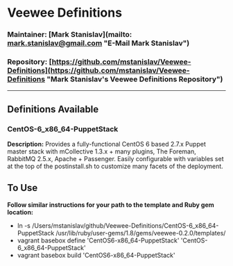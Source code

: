 # Veewee Definitions
### Maintainer: [Mark Stanislav](mailto: mark.stanislav@gmail.com "E-Mail Mark Stanislav") ###
### Repository: [https://github.com/mstanislav/Veewee-Definitions](https://github.com/mstanislav/Veewee-Definitions "Mark Stanislav's Veewee Definitions Repository") ###
- - -
## Definitions Available ##
### CentOS-6_x86_64-PuppetStack ###
**Description:** Provides a fully-functional CentOS 6 based 2.7.x Puppet master stack with mCollective 1.3.x + many plugins, The Foreman, RabbitMQ 2.5.x, Apache + Passenger. Easily configurable with variables set at the top of the postinstall.sh to customize many facets of the deployment.

## To Use ##
**Follow similar instructions for your path to the template and Ruby gem location:**
* ln -s /Users/mstanislav/github/Veewee-Definitions/CentOS-6_x86_64-PuppetStack /usr/lib/ruby/user-gems/1.8/gems/veewee-0.2.0/templates/
* vagrant basebox define 'CentOS6-x86_64-PuppetStack' 'CentOS-6_x86_64-PuppetStack'
* vagrant basebox build 'CentOS6-x86_64-PuppetStack'
